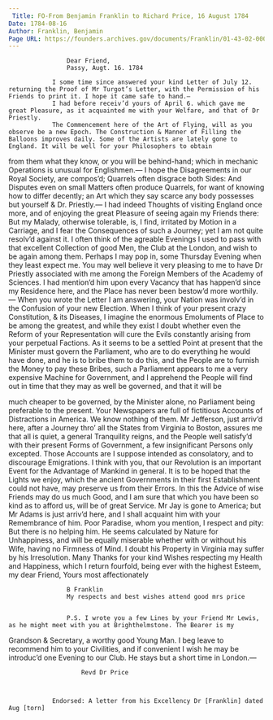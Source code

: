 ```yaml
---
 Title: FO-From Benjamin Franklin to Richard Price, 16 August 1784
Date: 1784-08-16
Author: Franklin, Benjamin
Page URL: https://founders.archives.gov/documents/Franklin/01-43-02-0005
---
```


				
					Dear Friend,
					Passy, Augt. 16. 1784
				
				I some time since answered your kind Letter of July 12. returning the Proof of Mr Turgot’s Letter, with the Permission of his Friends to print it. I hope it came safe to hand.—
				I had before receiv’d yours of April 6. which gave me great Pleasure, as it acquainted me with your Welfare, and that of Dr Priestly.
				The Commencement here of the Art of Flying, will as you observe be a new Epoch. The Construction & Manner of Filling the Balloons improves daily. Some of the Artists are lately gone to England. It will be well for your Philosophers to obtain

from them what they know, or you will be behind-hand; which in mechanic Operations is unusual for Englishmen.—
				I hope the Disagreements in our Royal Society, are compos’d; Quarrels often disgrace both Sides: And Disputes even on small Matters often produce Quarrels, for want of knowing how to differ decently; an Art which they say scarce any body possesses but yourself & Dr. Priestly.—
				I had indeed Thoughts of visiting England once more, and of enjoying the great Pleasure of seeing again my Friends there: But my Malady, otherwise tolerable, is, I find, irritated by Motion in a Carriage, and I fear the Consequences of such a Journey; yet I am not quite resolv’d against it. I often think of the agreable Evenings I used to pass with that excellent Collection of good Men, the Club at the London, and wish to be again among them. Perhaps I may pop in, some Thursday Evening when they least expect me.
				You may well believe it very pleasing to me to have Dr Priestly associated with me among the Foreign Members of the Academy of Sciences. I had mention’d him upon every Vacancy that has happen’d since my Residence here, and the Place has never been bestow’d more worthily.—
				When you wrote the Letter I am answering, your Nation was involv’d in the Confusion of your new Election. When I think of your present crazy Constitution, & its Diseases, I imagine the enormous Emoluments of Place to be among the greatest, and while they exist I doubt whether even the Reform of your Representation will cure the Evils constantly arising from your perpetual Factions. As it seems to be a settled Point at present that the Minister must govern the Parliament, who are to do everything he would have done, and he is to bribe them to do this, and the People are to furnish the Money to pay these Bribes, such a Parliament appears to me a very expensive Machine for Government, and I apprehend the People will find out in time that they may as well be governed, and that it will be

much cheaper to be governed, by the Minister alone, no Parliament being preferable to the present.
				Your Newspapers are full of fictitious Accounts of Distractions in America. We know nothing of them. Mr Jefferson, just arriv’d here, after a Journey thro’ all the States from Virginia to Boston, assures me that all is quiet, a general Tranquility reigns, and the People well satisfy’d with their present Forms of Government, a few insignificant Persons only excepted. Those Accounts are I suppose intended as consolatory, and to discourage Emigrations. I think with you, that our Revolution is an important Event for the Advantage of Mankind in general. It is to be hoped that the Lights we enjoy, which the ancient Governments in their first Establishment could not have, may preserve us from their Errors. In this the Advice of wise Friends may do us much Good, and I am sure that which you have been so kind as to afford us, will be of great Service.
				Mr Jay is gone to America; but Mr Adams is just arriv’d here, and I shall acquaint him with your Remembrance of him. Poor Paradise, whom you mention, I respect and pity: But there is no helping him. He seems calculated by Nature for Unhappiness, and will be equally miserable whether with or without his Wife, having no Firmness of Mind. I doubt his Property in Virginia may suffer by his Irresolution.
				Many Thanks for your kind Wishes respecting my Health and Happiness, which I return fourfold, being ever with the highest Esteem, my dear Friend, Yours most affectionately
				
					B Franklin
					My respects and best wishes attend good mrs price
				
				
					P.S. I wrote you a few Lines by your Friend Mr Lewis, as he might meet with you at Brighthelmstone. The Bearer is my

Grandson & Secretary, a worthy good Young Man. I beg leave to recommend him to your Civilities, and if convenient I wish he may be introduc’d one Evening to our Club. He stays but a short time in London.—
					
						Revd Dr Price
					
				
			 
				Endorsed: A letter from his Excellency Dr [Franklin] dated Aug [torn]
			
